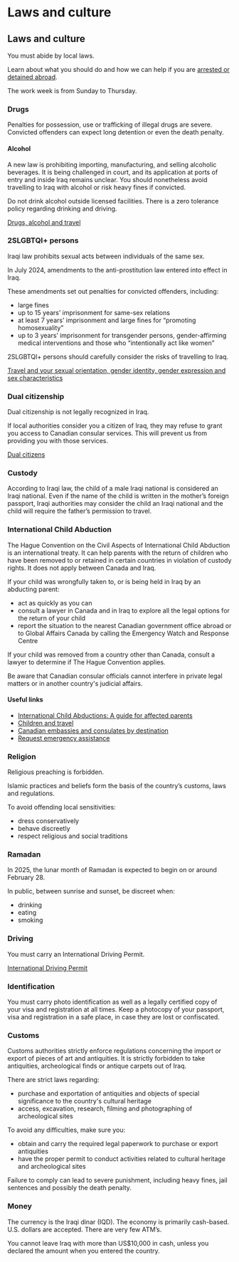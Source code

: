 # Laws and culture

## Laws and culture

You must abide by local laws.

Learn about what you should do and how we can help if you are [arrested or detained abroad](http://travel.gc.ca/assistance/emergency-info/arrest-detention).

The work week is from Sunday to Thursday.

### Drugs

Penalties for possession, use or trafficking of illegal drugs are severe. Convicted offenders can expect long detention or even the death penalty.

#### Alcohol

A new law is prohibiting importing, manufacturing, and selling alcoholic beverages. It is being challenged in court, and its application at ports of entry and inside Iraq remains unclear. You should nonetheless avoid travelling to Iraq with alcohol or risk heavy fines if convicted.

Do not drink alcohol outside licensed facilities. There is a zero tolerance policy regarding drinking and driving.

[Drugs, alcohol and travel](https://travel.gc.ca/travelling/health-safety/drugs)

### 2SLGBTQI+ persons

Iraqi law prohibits sexual acts between individuals of the same sex.

In July 2024, amendments to the anti-prostitution law entered into effect in Iraq.

These amendments set out penalties for convicted offenders, including:

* large fines
* up to 15 years’ imprisonment for same-sex relations
* at least 7 years’ imprisonment and large fines for “promoting homosexuality”
* up to 3 years’ imprisonment for transgender persons, gender-affirming medical interventions and those who “intentionally act like women”

2SLGBTQI+ persons should carefully consider the risks of travelling to Iraq.

[Travel and your sexual orientation, gender identity, gender expression and sex characteristics](https://travel.gc.ca/travelling/health-safety/lgbt-travel)

### Dual citizenship

Dual citizenship is not legally recognized in Iraq.

If local authorities consider you a citizen of Iraq, they may refuse to grant you access to Canadian consular services. This will prevent us from providing you with those services.

[Dual citizens](https://travel.gc.ca/travelling/documents/dual-citizenship)

### Custody

According to Iraqi law, the child of a male Iraqi national is considered an Iraqi national. Even if the name of the child is written in the mother’s foreign passport, Iraqi authorities may consider the child an Iraqi national and the child will require the father’s permission to travel.

### International Child Abduction

The Hague Convention on the Civil Aspects of International Child Abduction is an international treaty. It can help parents with the return of children who have been removed to or retained in certain countries in violation of custody rights. It does not apply between Canada and Iraq.

If your child was wrongfully taken to, or is being held in Iraq by an abducting parent:

* act as quickly as you can
* consult a lawyer in Canada and in Iraq to explore all the legal options for the return of your child
* report the situation to the nearest Canadian government office abroad or to Global Affairs Canada by calling the Emergency Watch and Response Centre

If your child was removed from a country other than Canada, consult a lawyer to determine if The Hague Convention applies.

Be aware that Canadian consular officials cannot interfere in private legal matters or in another country's judicial affairs.

#### Useful links

* [International Child Abductions: A guide for affected parents](https://travel.gc.ca/travelling/publications/international-child-abductions)
* [Children and travel](https://travel.gc.ca/travelling/children)
* [Canadian embassies and consulates by destination](https://travel.gc.ca/assistance/embassies-consulates)
* [Request emergency assistance](https://travel.gc.ca/assistance/emergency-assistance)

### Religion

Religious preaching is forbidden.

Islamic practices and beliefs form the basis of the country’s customs, laws and regulations.

To avoid offending local sensitivities:

* dress conservatively
* behave discreetly
* respect religious and social traditions

### Ramadan

In 2025, the lunar month of Ramadan is expected to begin on or around February 28.

In public, between sunrise and sunset, be discreet when:

* drinking
* eating
* smoking

### Driving

You must carry an International Driving Permit.

[International Driving Permit](https://travel.gc.ca/travelling/documents/international-driving-permit)

### Identification

You must carry photo identification as well as a legally certified copy of your visa and registration at all times. Keep a photocopy of your passport, visa and registration in a safe place, in case they are lost or confiscated.

### Customs

Customs authorities strictly enforce regulations concerning the import or export of pieces of art and antiquities. It is strictly forbidden to take antiquities, archeological finds or antique carpets out of Iraq.

There are strict laws regarding:

* purchase and exportation of antiquities and objects of special significance to the country's cultural heritage
* access, excavation, research, filming and photographing of archeological sites

To avoid any difficulties, make sure you:

* obtain and carry the required legal paperwork to purchase or export antiquities
* have the proper permit to conduct activities related to cultural heritage and archeological sites

Failure to comply can lead to severe punishment, including heavy fines, jail sentences and possibly the death penalty.

### Money

The currency is the Iraqi dinar (IQD). The economy is primarily cash-based. U.S. dollars are accepted. There are very few ATM’s.

You cannot leave Iraq with more than US$10,000 in cash, unless you declared the amount when you entered the country.